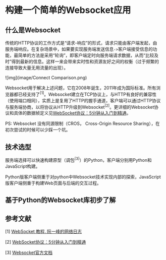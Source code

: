 # 构建一个简单的Websocket应用

## 什么是Websocket

传统的HTTP协议的工作方式是“请求-响应”的形式，请求只能由客户端发起，由服务端响应。在复杂场景中，如果要实现服务端发送信息`->`客户端接受信息的功能，最简单的方法是采用“轮询”，即客户端定时向服务端请求数据，从而“比较及时”得到最新的信息。这样一来会带来实时性和资源友好之间的权衡（过于频繁的连接导致大量无用流量的出现）。

![img](image/Connect Comparison.png)

Websocket用于解决上述问题，它在2008年诞生，2011年成为国际标准。所有浏览器都已经支持了<sup>[1]</sup>。Websocket建立在TCP协议上，与HTTP有良好的兼容性（使用端口相同），实质上是复用了HTTP的握手通道，客户端可以通过HTTP协议与服务端协商，以将协议从HTTP升级到Websocket<sup>[2]</sup>。更详细的Websocket协议和具体的数据帧定义见[WebSocket协议：5分钟从入门到精通](https://www.cnblogs.com/chyingp/p/websocket-deep-in.html)。

PS: Websocket 没有同源限制（CROS， Cross-Origin Resource Sharing），在初次尝试的时候可以少踩一个坑。

## 技术选型

服务端选择可以快速构建原型（调包<sup>[3]</sup>）的Python，客户端分别用Python和JavaScript构建。

Python版客户端侧重于对python中Websocket技术实现内部的探索，JavaScript版客户端侧重于构建Web页面与后端的交互过程。

## 基于Python的Websocket库初步了解





## 参考文献

[1] [WebSocket 教程. 阮一峰的网络日志](http://www.ruanyifeng.com/blog/2017/05/websocket.html)

[2] [WebSocket协议：5分钟从入门到精通](https://www.cnblogs.com/chyingp/p/websocket-deep-in.html)

[3] [Websocket官方文档](https://websockets.readthedocs.io/en/stable/)